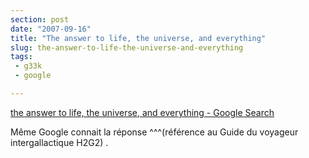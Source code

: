 ```yaml
---
section: post
date: "2007-09-16"
title: "The answer to life, the universe, and everything"
slug: the-answer-to-life-the-universe-and-everything
tags:
 - g33k
 - google

---
```


[the answer to life, the universe, and everything - Google Search](http://www.google.com/search?hl=en&q=the+answer+to+life%2C+the+universe%2C+and+everything&btnG=Google+Search)

Même Google connait la réponse ^^^(référence au Guide du voyageur intergallactique H2G2) .
